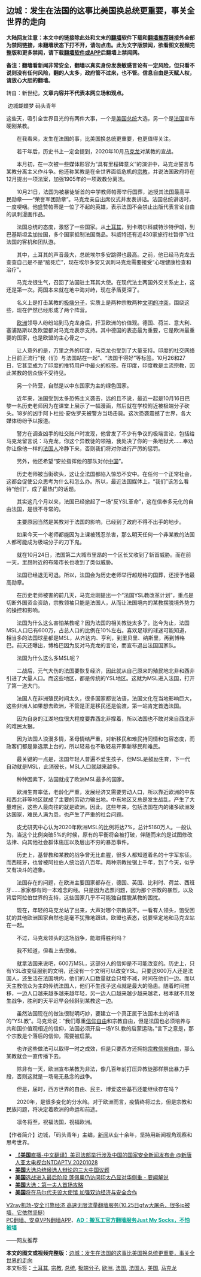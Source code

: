  <h2>边城：发生在法国的这事比美国换总统更重要，事关全世界的走向</h2> <p class="notice"><b>大陆网友注意：本文中的链接除此处和文末的<a href="https://github.com/bannedbook/fanqiang" >翻墙</a>软件下载和<a href="https://github.com/killgcd/justmysocks/blob/master/README.md">翻墙推荐</a>链接外全部为禁网链接，未翻墙状态下打不开，请勿点击。此为文字版禁闻，欲看图文视频完整版和更多禁闻，请下载<a href="https://github.com/bannedbook/fanqiang">翻墙软件或APP</a>后翻墙上禁闻网。</p><p>备注：翻墙看新闻非常安全，翻墙以真实身份发表敏感言论有一定风险，但只看不说则没有任何风险，翻的人太多，政府管不过来，也不管。信息自由是天赋人权，请放心大胆的翻墙。</b></p>  <div class="entry"> <p>转自：新世纪，<strong>文章内容并不代表本网立场和观点。</strong></p> <p>&nbsp;边城蝴蝶梦 码头青年&nbsp;&nbsp;</p> <p>这些天&#65292;吸引全世界目光的有两件大事&#65292;一个是<a href="https://www.bannedbook.org/bnews/tag/%e7%be%8e%e5%9b%bd/" class="st_tag internal_tag" rel="tag" title="标签 美国 下的日志">美国</a><a href="https://www.bannedbook.org/bnews/tag/%e6%80%bb%e7%bb%9f/" class="st_tag internal_tag" rel="tag" title="标签 总统 下的日志">总统</a>大选&#65292;另一个是<a href="https://www.bannedbook.org/bnews/tag/%e6%b3%95%e5%9b%bd/" class="st_tag internal_tag" rel="tag" title="标签 法国 下的日志">法国</a>宣布硬刚某教&#12290;</p> <p>&#12288;&#12288;在我看来&#65292;发生在法国的事&#65292;比美国换总统更重要&#65292;也更值得关注&#12290;</p> <p>&#12288;&#12288;若干年后&#65292;历史书上一定会提到&#65292;2020年10月<a href="https://www.bannedbook.org/bnews/tag/%e9%a9%ac%e5%85%8b%e9%be%99/" class="st_tag internal_tag" rel="tag" title="标签 马克龙 下的日志">马克龙</a>对某教的宣战&#12290;</p> <p>&#12288;&#12288;本月初&#65292;在一次被一些媒体形容为&#8220;具有里程碑意义&#8221;的演讲中&#65292;马克龙誓言与某教分离主义作斗争&#12290;他还称某教是在全世界面临危机的<a href="https://www.bannedbook.org/bnews/tag/%e5%ae%97%e6%95%99/" class="st_tag internal_tag" rel="tag" title="标签 宗教 下的日志">宗教</a>&#65292;并说法国政府将在12月提出一项法案&#65292;加强1905年的一项政教分离法&#12290;</p> <p>&#12288;&#12288;10月21日&#65292;法国为被暴徒斩首的中学教师帕蒂举行国葬&#65292;追授其法国最高平民勋章&#8212;&#8212;&#8220;荣誉军团勋章&#8221;&#12290;马克龙亲自出席仪式并发表讲话&#12290;法国总统讲话时&#65292;一度哽咽&#12290;他盛赞帕蒂是一位了不起的英雄&#65292;表示法国不会禁止出版代表言论自由的讽刺漫画作品&#12290;</p> <p>&#12288;&#12288;法国总统的态度&#65292;激怒了一些国家&#12290;从<a href="https://www.bannedbook.org/bnews/tag/%e5%9c%9f%e8%80%b3%e5%85%b6/" class="st_tag internal_tag" rel="tag" title="标签 土耳其 下的日志">土耳其</a>&#65292;到卡塔尔科威特沙特伊朗&#65292;到巴基斯坦孟加拉国&#65292;多个国家抵制法国商品&#12290;科威特还有近430家旅行社暂停飞往法国的客机和团队游&#12290;</p> <p>&#12288;&#12288;其中&#65292;土耳其的声音最大&#65292;总统埃尔多安跳得也最高&#12290;之前&#65292;他已经马克龙去查查自己是不是&#8220;脑死亡&#8221;&#65292;现在埃尔多安又讽刺马克龙需要接受&#8220;心理健康检查和治疗&#8221;&#12290;</p> <p>&#12288;&#12288;马克龙很生气&#65292;召回了法国驻土耳其大使&#12290;在现代法土两国外交关系史上&#65292;这还是第一次&#12290;两国本来就在地中海对峙&#65292;现在矛盾更深了&#12290;</p> <p>&#12288;&#12288;名义上是打击某教的<a href="https://www.bannedbook.org/bnews/tag/%E6%9E%81%E7%AB%AF%E5%88%86%E5%AD%90/" class="st_tag internal_tag" rel="tag" title="标签 极端分子 下的日志">极端分子</a>&#65292;实质上是两种宗教两种<span class='wp_keywordlink'><a href="https://www.bannedbook.org/forum2/topic3862.html" title="《文明的冲突与世界秩序的重建》" target="_blank">文明的冲突</a></span>&#65292;围绕这些&#65292;现在俨然已经形成了两个阵营&#12290;</p> <p>&#12288;&#12288;<a href="https://www.bannedbook.org/bnews/tag/%e6%ac%a7%e6%b4%b2/" class="st_tag internal_tag" rel="tag" title="标签 欧洲 下的日志">欧洲</a>领导人纷纷站到马克龙身后&#65292;扞卫欧洲的价值观&#12290;德国&#12289;荷兰&#12289;意大利&#12289;塞浦路斯以及欧盟都对马克龙表示支持&#12290;其中德国的表态最为重要&#65292;它是欧洲最重要的国家&#65292;也是欧盟的主心骨之一&#12290;</p>  <p>&#12288;&#12288;让人意外的是&#65292;万里之外的印度&#65292;马克龙也受到了大量支持&#12290;印度的社交网络上目前正流行&#8220;我&#65288;们&#65289;与法国站在一起&#8221;&#12289;&#8220;法国干得好&#8221;等标签&#12290;10月26和27日&#65292;它甚至成为了印度的推特用户中最火的标签&#12290;在印度&#65292;印度教是主流宗教&#65292;因此某教的信众很不受待见&#12290;</p> <p>&#12288;&#12288;另一个阵营&#65292;自然是以中东国家为主的绿色国家&#12290;</p> <p>&#12288;&#12288;近年来&#65292;法国受到太多恐怖主义袭击&#65292;远的且不说&#65292;最近一起是10月16日巴黎一名历史老师因为在课堂上展示了一幅漫画&#65292;然后就在学校附近被极端分子砍头&#12290;18岁的凶手阿卜杜拉&#183;安佐罗夫被警方当场击毙&#12290;这次恐袭震撼了世界&#65292;各大媒体纷纷予以报道&#12290;</p> <p>&#12288;&#12288;警方在调查凶手的社交账户时发现&#65292;他曾发了不少有争议的极端言论&#65292;包括给马克龙留言说&#65306;马克龙&#65292;你这个异教徒的领袖&#65292;我处决了你的一条地狱犬&#8230;&#8230;奉劝你让像他一样的<a href="https://www.bannedbook.org/bnews/tag/%E6%B3%95%E5%9B%BD%E4%BA%BA/" class="st_tag internal_tag" rel="tag" title="标签 法国人 下的日志">法国人</a>冷静下来&#65292;否则我们将对你进行严厉的惩罚&#12290;</p> <p>&#12288;&#12288;另外&#65292;他还希望&#8220;安拉指挥他的部队对付<span class='wp_keywordlink_affiliate'><a href="https://www.bannedbook.org/" title="中国" target="_blank">中国</a></span>&#8221;&#12290;</p> <p>&#12288;&#12288;历史老师被当街砍头&#65292;这让全法国都陷入惊恐不安中&#12290;在任何一个正常社会&#65292;这都会促使公众思考为什么和怎么办&#12290;所以&#65292;最近法国媒体上&#65292;&#8220;我们&#8221;该怎么看待&#8220;他们&#8221;&#65292;成了最热门的话题&#12290;</p> <p>&#12288;&#12288;其实这几个月以来&#65292;法国已经掀起了一场&#8220;反YSL革命&#8221;&#65292;这在信奉多元化的自由法国&#65292;是很不寻常的&#12290;</p> <p>&#12288;&#12288;主要原因当然是某教对于法国的影响&#65292;已经到了政府不得不出手的地步&#12290;</p> <p>&#12288;&#12288;如果今天一个老师都能因为上课被残忍杀害&#65292;那么明天任何一个非某教的法国人都可能成为极端分子的刀下鬼&#12290;</p> <p>&#12288;&#12288;就在10月24日&#65292;法国第二大城市里昂的一个区长又收到了斩首威胁&#12290;而在前一天&#65292;里昂附近的布隆市长也收到了类似威胁&#12290;</p> <p>&#12288;&#12288;法国已经退无可退&#12290;所以&#65292;法国会为历史老师举行超规格的国葬&#65292;还授予他最高勋章&#12290;</p> <p>&#12288;&#12288;在历史老师被害的前几天&#65292;马克龙刚提出一个&#8220;法国YSL教改革计划&#8221;&#65292;重点是切断外国资金资助&#65292;宗教领袖只能是法国人&#65292;从而让法国境内的某教摆脱境外势力的操控和影响&#12290;</p>  <p>&#12288;&#12288;法国为什么这么害怕某教呢&#65311;因为法国的相关教徒太多了&#12290;迄今为止&#65292;法国MSL人口已有600万&#65292;占总人口的比例在10%左右&#12290;喜欢足球的球迷可能知道&#65292;相当多的法国球星都是MSL&#65292;从齐达内&#12289;亨利&#65292;到里贝里&#12289;纳斯里&#65292;再到博格巴&#12290;前天还曝出&#65292;博格巴因为反对马克龙的言论&#65292;而宣布退出法国国家队&#12290;</p> <p>&#12288;&#12288;法国为什么这么多MSL呢&#65311;</p> <p>&#12288;&#12288;二战后&#65292;元气大伤的法国要恢复经济&#65292;因此就从自己原来的殖民地北非和西非引进了大量人口&#12290;而这些地区&#65292;都是传统的YSL地区&#12290;这就为MSL进入法国&#65292;打开了第一道大门&#12290;</p> <p>&#12288;&#12288;法国人在非洲殖民时间太久&#65292;很多国家都说法语&#65292;法国文化在当地影响巨大&#65292;这些非洲人如果想去欧洲&#65292;不管是正是移民还是偷渡&#65292;第一站肯定首选法国&#12290;</p> <p>&#12288;&#12288;因为自身的江湖地位很大程度要靠西北非撑着&#65292;所以法国也不敢对来自西北非的难民太狠&#12290;</p> <p>&#12288;&#12288;因为法国人浪漫多情&#65292;圣母情结严重&#65292;对新移民和难民持同情和包容态度&#65292;而政客们都是靠选票上台的&#65292;所以轻易也不敢轻易开罪新移民和难民&#12290;</p> <p>&#12288;&#12288;最关键的一点是&#65292;法国年轻人普遍不爱生孩子&#65292;但MSL是鼓励生育&#65292;下一代自动就是MSL&#65292;此消彼长&#65292;MSL人口就越来越多&#12290;</p> <p>&#12288;&#12288;种种因素下&#65292;法国就成了欧洲MSL最多的国家&#12290;</p> <p>&#12288;&#12288;欧洲生育率低&#65292;老龄化严重&#65292;发展经济又需要劳动人口&#65292;所以靠近欧洲的中东和西北非等地区就成了主要的劳动力输出地&#12290;中东地区又总是发生战乱&#65292;产生了大量难民&#65292;这些人最向往的就是欧洲&#12290;因此&#65292;这些年来&#65292;包括法国在内的诸多欧洲发达国家&#65292;难民人满为患&#65292;也产生了严重的社会问题&#12290;</p> <p>&#12288;&#12288;皮尤研究中心认为2020年欧洲MSL的比例将达7%&#65292;总计5160万人&#12290;一般认为&#65292;当这个比例突破5%的时候&#65292;原有的平衡将会被打破&#65292;伴随而来的是试图修改法律&#12289;向其他社会群体施压以及层出不穷的暴恐事件&#12290;</p> <p>&#12288;&#12288;历史上&#65292;基督教和某教的战争曾无比血腥&#65292;很多人都知道着名的十字军东征&#12290;而西班牙&#65292;也曾被阿拉伯人统治近八百年&#12290;两种宗教拉锯上千年&#65292;到了今天&#65292;似乎又有决斗的迹象&#12290;</p> <p>&#12288;&#12288;法国存在的问题&#65292;在欧洲主要国家都存在&#65292;德国&#12289;英国&#12289;比利时&#12289;荷兰&#12289;西班牙&#8230;&#8230;家家都有同一本难念的经&#12290;只是因为选票问题&#65292;因为那个宗教的暴烈&#65292;以及背后阿拉伯世界的支持&#65292;这些国家几乎不可能独自摆脱某教的困扰&#12290;</p>  <p>&#12288;&#12288;现在&#65292;年轻的马克龙站了出来&#65292;大声对哪个宗教说不&#12290;一看有人领头&#65292;饱受困扰的其他欧洲国家自然也是毫不犹豫地跟进&#12290;欧盟也表态&#65292;说要坚定地和马克龙站在一起&#12290;</p> <p>&#12288;&#12288;不过&#65292;马克龙领头的这场战争&#65292;能取得胜利吗&#65311;</p> <p>&#12288;&#12288;我不知道&#65292;但看上去很难&#12290;</p> <p>&#12288;&#12288;就拿法国来说吧&#65292;600万MSL&#65292;这部分人的信仰是不可能改变的&#12290;历史上&#65292;只有YSL改变征服别的文明&#65292;还没有一个文明可以改变YSL&#12290;只要这600万人还是法国人&#65292;还生活在法国境内&#65292;他们的人口数量就会只增不减&#65292;时间在他们一边&#12290;而以天主教信众为主的传统法国人&#65292;他们不生孩子这点就是最大的隐患&#12290;随着时间推移&#65292;一边人口越来越多越来越年轻&#65292;另一边人口越来越少越来越老&#65292;根本就不用发生战争&#65292;胜利的天平迟早会倾斜到某教这一边&#12290;</p> <p>&#12288;&#12288;虽然法国现在的做法很聪明巧妙&#65292;要建立一个真正属于法国本土的听话的&#8220;YSL教&#8221;&#12290;马克龙说&#65306;&#8220;我们尊重<span class='wp_keywordlink'><a href="https://www.bannedbook.org/forum11/topic307.html" title="禁片：在中国宗教信仰自由吗？" target="_blank">信仰自由</a></span>和宗教自由&#65292;但是法国也必须培养与共和国价值观相近的信仰&#65292;法国必须开启一场YSL教的启蒙运动&#12290;&#8221;言下之意是&#65292;那个宗教是个落后的信仰&#65292;需要被启蒙&#12290;</p> <p>&#12288;&#12288;也许这些做法可以取得一时之成效&#65292;但是只要西方还拥抱<span class='wp_keywordlink'><a href="https://www.bannedbook.org/forum11/topic307.html" title="禁片：在中国宗教信仰自由吗？" target="_blank">宗教信仰自由</a></span>&#65292;那么某教就会一直传播下去&#12290;</p> <p>&#12288;&#12288;除非有一天&#65292;欧洲宣布某教为非法&#65292;像几百年前打压异教徒那样祭出暴力手段&#65292;否则这就是一场毫无悬念的战争&#12290;</p> <p>&#12288;&#12288;但是&#65292;届时&#65292;西方世界的自由&#12289;民主&#12289;博爱这些基石还能继续存在吗&#65311;</p> <p>&#12288;&#12288;2020年&#65292;是很多变化的分水岭&#12290;对于欧洲而言&#65292;疫情终将过去&#65292;但是宗教和民族问题&#65292;将决定着欧洲的命运和前途&#12290;</p> <p>&#12288;&#12288;凛冬将至&#65292;祝福法国&#65292;祝福欧洲&#12290;</p> <p>&#12304;作者简介&#12305;边城&#65292;&#12300;码头青年&#12301;主编&#65292;<span class='wp_keywordlink_affiliate'><a href="https://www.bannedbook.org/" title="新闻">新闻</a></span>从业十余年&#65292;坚持用新闻视角观察和思考世界&#12290;</p> <ul class='op-related-articles' title='相关阅读'> <li><a href='https://www.bannedbook.org/bnews/taiwannews/20201029/1421895.html' target='_blank'>【<b>美国</b>直播-中文翻译】美司法部举行涉及中国的国家安全新闻发布会 @新唐人亚太电视台NTDAPTV   20201028</a></li> <li><a href='https://www.bannedbook.org/bnews/baitai/20201029/1421893.html' target='_blank'><b>美国</b>大选总统候选人辩论的三大中国议题</a></li> <li><a href='https://www.bannedbook.org/bnews/worldnews/usa/20201029/1421889.html' target='_blank'><b>美国</b>选战进入最后阶段 蓬佩奥仍访问印太凸显对华侧重 - 要闻解说</a></li> <li><a href='https://www.bannedbook.org/bnews/worldnews/usa/20201028/1421871.html' target='_blank'><b>美国</b>大选：第一夫人首场攻略</a></li> <li><a href='https://www.bannedbook.org/bnews/worldnews/20201028/1421867.html' target='_blank'><b>美国</b>将在马尔代夫设大使馆 加强双边经济与安全合作</a></li> </ul> <p class="texttj"> <a href="https://www.bannedbook.org/forum23/topic22702.html" target="_blank">V2ray机场-安全可靠经济 高速无限流量翻墙服务(10.25日gfw大屠杀，很多ip被墙，它依然坚挺)</a><br/> <a href="https://github.com/bannedbook/fanqiang/wiki/%E7%A6%81%E9%97%BB%E7%BD%91%E5%AE%89%E5%8D%93%E7%BF%BB%E5%A2%99%E6%96%B0%E9%97%BBAPP" target="_blank">PC翻墙、安卓VPN翻墙APP</a>、<span onclick="window.open('https://github.com/killgcd/justmysocks/blob/master/README.md')" style="font-weight:bold;color:#00A191;cursor:pointer;text-decoration:underline;outline:none">AD：搬瓦工官方翻墙服务Just My Socks，不怕被墙</span></p><p>&#8212;&#8212;网友推荐</p> <a name='sharetosocial'></a>       <div><b>本文的图文或视频完整版</b>：<a href='https://www.bannedbook.org/bnews/baitai/20201029/1421903.html'>边城：发生在法国的这事比美国换总统更重要，事关全世界的走向</a></div>  </div><!--END ENTRY--> <div class="postfooter"> <div>本文标签：<a href="https://www.bannedbook.org/bnews/tag/%e5%9c%9f%e8%80%b3%e5%85%b6/" rel="tag">土耳其</a>, <a href="https://www.bannedbook.org/bnews/tag/%e5%ae%97%e6%95%99/" rel="tag">宗教</a>, <a href="https://www.bannedbook.org/bnews/tag/%e6%80%bb%e7%bb%9f/" rel="tag">总统</a>, <a href="https://www.bannedbook.org/bnews/tag/%E6%9E%81%E7%AB%AF%E5%88%86%E5%AD%90/" rel="tag">极端分子</a>, <a href="https://www.bannedbook.org/bnews/tag/%e6%ac%a7%e6%b4%b2/" rel="tag">欧洲</a>, <a href="https://www.bannedbook.org/bnews/tag/%e6%b3%95%e5%9b%bd/" rel="tag">法国</a>, <a href="https://www.bannedbook.org/bnews/tag/%E6%B3%95%E5%9B%BD%E4%BA%BA/" rel="tag">法国人</a>, <a href="https://www.bannedbook.org/bnews/tag/%e7%be%8e%e5%9b%bd/" rel="tag">美国</a>, <a href="https://www.bannedbook.org/bnews/tag/%e9%a9%ac%e5%85%8b%e9%be%99/" rel="tag">马克龙</a></div>  </div><!--END POSTFOOTER--> 